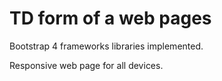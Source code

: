# TD form of a web pages

Bootstrap 4 frameworks libraries implemented.

Responsive web page for all devices.
